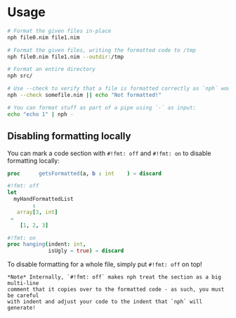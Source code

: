 # Usage

```sh
# Format the given files in-place
nph file0.nim file1.nim

# Format the given files, writing the formatted code to /tmp
nph file0.nim file1.nim --outdir:/tmp

# Format an entire directory
nph src/

# Use --check to verify that a file is formatted correctly as `nph` would - useful in CI
nph --check somefile.nim || echo "Not formatted!"

# You can format stuff as part of a pipe using `-` as input:
echo "echo 1" | nph -
```

## Disabling formatting locally

You can mark a code section with `#!fmt: off` and `#!fmt: on` to disable
formatting locally:

```nim
proc      getsFormatted(a, b : int    ) = discard

#!fmt: off
let
  myHandFormattedList
        :
   array[3, int]
 =
    [1, 2, 3]

#!fmt: on
proc hanging(indent: int,
             isUgly = true) = discard
```

To disable formatting for a whole file, simply put `#!fmt: off` on top!

```admonish note
*Note* Internally, `#!fmt: off` makes nph treat the section as a big multi-line
comment that it copies over to the formatted code - as such, you must be careful
with indent and adjust your code to the indent that `nph` will generate!
```
